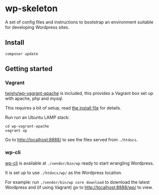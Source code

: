 # wp-skeleton

A set of config files and instructions to bootstrap an environment suitable for developing Wordpress sites.

## Install

    composer update

## Getting started

### Vagrant

[twisty/wp-vagrant-apache](https://github.com/twisty/wp-vagrant-apache) is included, this provides a Vagrant box set up with apache, php and mysql.

This requires a bit of setup, read [the install file](https://github.com/twisty/wp-vagrant-apache/blob/master/INSTALL.md) for details.

Run run an Ubuntu LAMP stack:

    cd wp-vagrant-apache  
    vagrant up

Go to [http://localhost:8888/](http://localhost:8888/) to see the files served from `./htdocs`.

### wp-cli

[wp-cli](http://wp-cli.org/) is available at `./vendor/bin/wp` ready to start wrangling Wordpress.  

It is set up to use `./htdocs/wp/` as the Wordpress location.

For example: run `./vendor/bin/wp core download` to download the latest Wordpress and (if using Vagrant) go to [http://localhost:8888/wp/](http://localhost:8888/wp/) to view.
